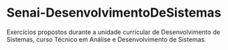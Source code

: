 # Senai-DesenvolvimentoDeSistemas
Exercícios propostos durante a unidade curricular de Desenvolvimento de Sistemas, curso Técnico em Análise e Desenvolvimento de Sistemas.
